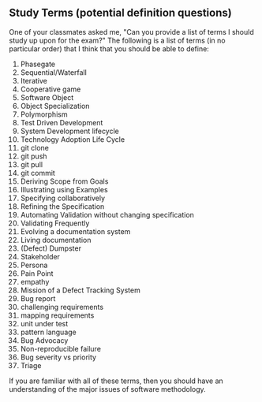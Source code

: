 ## Study Terms (potential definition questions)

One of your classmates asked me, "Can you provide a list of terms I should study up upon for the exam?" The following is a list of terms (in no particular order) that I think that you should be able to define:

1. Phasegate
2. Sequential/Waterfall
3. Iterative
4. Cooperative game
5. Software Object
6. Object Specialization
5. Polymorphism
6. Test Driven Development
7. System Development lifecycle
8. Technology Adoption Life Cycle
9. git clone
10. git push
11. git pull
12. git commit
13. Deriving Scope from Goals
14. Illustrating using Examples
15. Specifying collaboratively
16. Refining the Specification
17. Automating Validation without changing specification
18. Validating Frequently
19. Evolving a documentation system
14. Living documentation
15. (Defect) Dumpster
16. Stakeholder
24. Persona
17. Pain Point
18. empathy
17. Mission of a Defect Tracking System
18. Bug report
19. challenging requirements
20. mapping requirements
21. unit under test
22. pattern language
23. Bug Advocacy
25. Non-reproducible failure
26. Bug severity vs priority
27. Triage

If you are familiar with all of these terms, then you should have an understanding of the major issues of software methodology.

